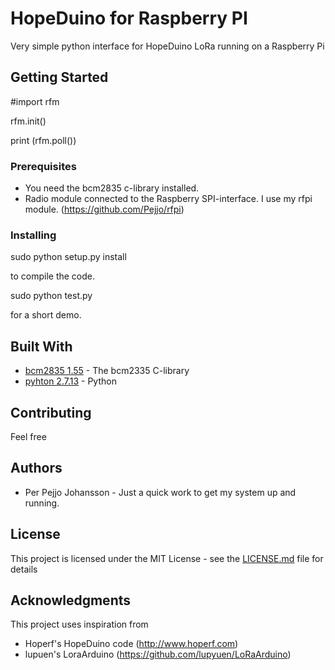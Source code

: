 # HopeDuino for Raspberry PI

Very simple python interface for HopeDuino LoRa running on a Raspberry Pi

## Getting Started

#import rfm

rfm.init()

print (rfm.poll())


### Prerequisites

* You need the bcm2835 c-library installed.
* Radio module connected to the Raspberry SPI-interface. I use my rfpi module. (https://github.com/Pejjo/rfpi)

### Installing

sudo python setup.py install

to compile the code.

sudo python test.py

for a short demo.

## Built With

* [bcm2835 1.55](http://www.airspayce.com/mikem/bcm2835/index.html) - The bcm2335 C-library
* [pyhton 2.7.13](https://www.python.org/) - Python

## Contributing

Feel free

## Authors

* Per Pejjo Johansson - Just a quick work to get my system up and running.

## License

This project is licensed under the MIT License - see the [LICENSE.md](LICENSE.md) file for details

## Acknowledgments

This project uses inspiration from
* Hoperf's HopeDuino code (http://www.hoperf.com)
* lupuen's LoraArduino (https://github.com/lupyuen/LoRaArduino)
